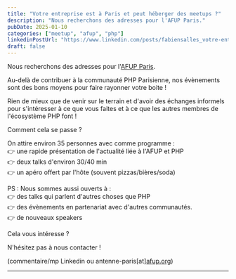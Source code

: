 ```yaml
---
title: "Votre entreprise est à Paris et peut héberger des meetups ?"
description: "Nous recherchons des adresses pour l'AFUP Paris."
pubDate: 2025-01-10
categories: ["meetup", "afup", "php"]
linkedinPostUrl: "https://www.linkedin.com/posts/fabiensalles_votre-entreprise-est-situ%C3%A9e-%C3%A0-paris-et-peut-activity-7283104069387223041-mP9q/"
draft: false
---
```


Nous recherchons des adresses pour l'[AFUP Paris](https://www.linkedin.com/company/afup-paris/).

Au-delà de contribuer à la communauté PHP Parisienne, nos évènements sont des bons moyens pour faire rayonner votre boite !

Rien de mieux que de venir sur le terrain et d'avoir des échanges informels pour s'intéresser à ce que vous faites et à ce que les autres membres de l'écosystème PHP font !

Comment cela se passe ?

On attire environ 35 personnes avec comme programme :  
👉 une rapide présentation de l'actualité liée à l'AFUP et PHP  
👉 deux talks d'environ 30/40 min  
👉 un apéro offert par l'hôte (souvent pizzas/bières/soda)

PS : Nous sommes aussi ouverts à :  
👉 des talks qui parlent d'autres choses que PHP  
👉 des évènements en partenariat avec d'autres communautés.  
👉 de nouveaux speakers

Cela vous intéresse ?

N'hésitez pas à nous contacter !

(commentaire/mp Linkedin ou antenne-paris[at][afup.org](http://afup.org/))

---